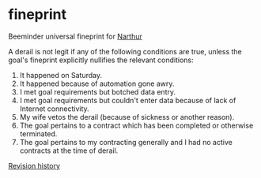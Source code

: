 # fineprint
Beeminder universal fineprint for [Narthur](https://www.beeminder.com/narthur)

A derail is not legit if any of the following conditions are true, unless the goal's fineprint explicitly nullifies the relevant conditions:

1. It happened on Saturday.
2. It happened because of automation gone awry.
3. I met goal requirements but botched data entry.
4. I met goal requirements but couldn't enter data because of lack of Internet connectivity.
5. My wife vetos the derail (because of sickness or another reason).
6. The goal pertains to a contract which has been completed or otherwise terminated.
7. The goal pertains to my contracting generally and I had no active contracts at the time of derail.

[Revision history](https://github.com/narthur/fineprint/commits/master)
